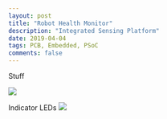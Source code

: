 ```yaml
---
layout: post
title: "Robot Health Monitor"
description: "Integrated Sensing Platform"
date: 2019-04-04
tags: PCB, Embedded, PSoC
comments: false
---
```

Stuff

<img src="https://nick-paiva.github.io/assets/RHM.jpg">

Indicator LEDs
<img src="https://nick-paiva.github.io/assets/RHM_on.jpg">